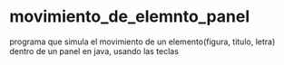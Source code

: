 # movimiento_de_elemnto_panel
programa que simula el movimiento de un elemento(figura, titulo, letra) dentro de un panel en java, usando las teclas
